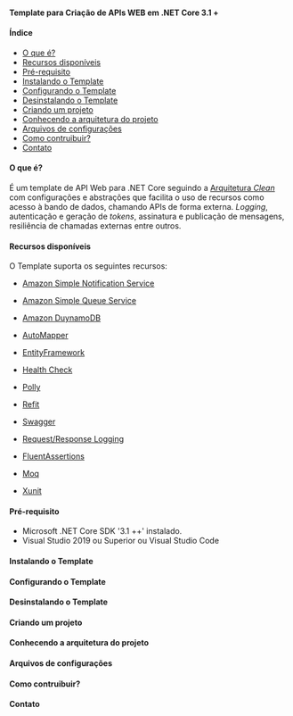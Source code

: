 #### Template para Criação de APIs WEB em .NET Core 3.1 +

#### Índice

- [O que é?](#oquee)
- [Recursos disponíveis](#recursos)
- [Pré-requisito](#prereq)
- [Instalando o Template](#instalando)
- [Configurando o Template](#configurando)
- [Desinstalando o Template](#desinstalando)
- [Criando um projeto](#criando)
- [Conhecendo a arquitetura do projeto](#arquitetura)
- [Arquivos de configurações](#arquivosconfiguracoes)
- [Como contruibuir?](#contruibuir)
- [Contato](#contato)

#### **<a name="oquee"> O que é?<a/>**
É um template de API Web para .NET Core seguindo a [Arquitetura *Clean*]() com configurações e abstrações que facilita o uso de recursos como acesso à bando de dados, chamando APIs de forma externa. *Logging*, autenticação e geração de *tokens*, assinatura e publicação de mensagens, resiliência de chamadas externas entre outros.
  
#### **<a name="recursos">Recursos disponíveis<a/>**
O Template suporta os seguintes recursos:
  
* [Amazon Simple Notification Service](docs/amazon.md)
  
* [Amazon Simple Queue Service](docs/amazon.md)
  
* [Amazon DuynamoDB](docs/amazon.md)
  
* [AutoMapper](docs/amazon.md)
  
* [EntityFramework](docs/amazon.md)
  
* [Health Check](docs/amazon.md)
  
* [Polly](docs/amazon.md)
  
* [Refit](docs/amazon.md)
  
* [Swagger](docs/amazon.md)
  
* [Request/Response Logging](docs/amazon.md)
  
* [FluentAssertions](docs/amazon.md)
  
* [Moq](docs/amazon.md)
  
* [Xunit](docs/amazon.md)
  
#### **<a name="prereq">Pré-requisito<a/>**
* Microsoft .NET Core SDK '3.1 ++' instalado.
* Visual Studio 2019 ou Superior ou Visual Studio Code

#### **<a name="instalando">Instalando o Template<a/>**
  
#### **<a name="configurando">Configurando o Template<a/>**
  
#### **<a name="desinstalando">Desinstalando o Template<a/>**
  
#### **<a name="criando">Criando um projeto<a/>**
  
#### **<a name="arquitetura">Conhecendo a arquitetura do projeto<a/>**
  
#### **<a name="arquivosconfiguracoes">Arquivos de configurações<a/>**
  
#### **<a name="contruibuir">Como contruibuir?<a/>**
  
#### **<a name="contato">Contato<a/>**
